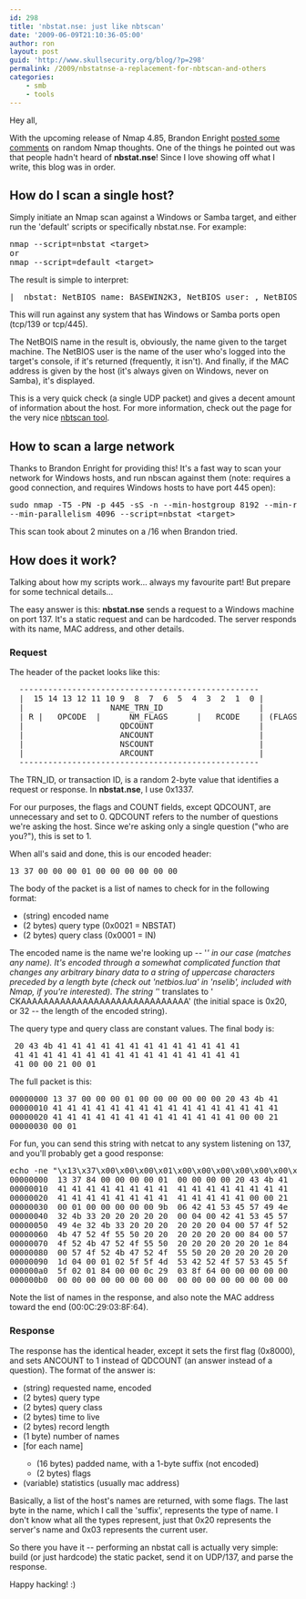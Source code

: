 ```yaml
---
id: 298
title: 'nbstat.nse: just like nbtscan'
date: '2009-06-09T21:10:36-05:00'
author: ron
layout: post
guid: 'http://www.skullsecurity.org/blog/?p=298'
permalink: /2009/nbstatnse-a-replacement-for-nbtscan-and-others
categories:
    - smb
    - tools
---
```


Hey all,

With the upcoming release of Nmap 4.85, Brandon Enright <a href='http://seclists.org/nmap-dev/2009/q2/0647.html'>posted some comments</a> on random Nmap thoughts. One of the things he pointed out was that people hadn't heard of <strong>nbstat.nse</strong>! Since I love showing off what I write, this blog was in order. 
<!--more-->
<h2>How do I scan a single host?</h2>
Simply initiate an Nmap scan against a Windows or Samba target, and either run the 'default' scripts or specifically nbstat.nse. For example:
<pre>nmap --script=nbstat &lt;target&gt;
or
nmap --script=default &lt;target&gt;</pre>

The result is simple to interpret:
<pre>|_ nbstat: NetBIOS name: BASEWIN2K3, NetBIOS user: <unknown>, NetBIOS MAC: 00:0c:29:03:8f:64</pre>

This will run against any system that has Windows or Samba ports open (tcp/139 or tcp/445). 

The NetBOIS name in the result is, obviously, the name given to the target machine. The NetBIOS user is the name of the user who's logged into the target's console, if it's returned (frequently, it isn't). And finally, if the MAC address is given by the host (it's always given on Windows, never on Samba), it's displayed. 

This is a very quick check (a single UDP packet) and gives a decent amount of information about the host. For more information, check out the page for the very nice <a href='http://www.inetcat.net/software/nbtscan.html'>nbtscan tool</a>. 

<h2>How to scan a large network</h2>
Thanks to Brandon Enright for providing this! It's a fast way to scan your network for Windows hosts, and run nbscan against them (note: requires a good connection, and requires Windows hosts to have port 445 open):

<pre>sudo nmap -T5 -PN -p 445 -sS -n --min-hostgroup 8192 --min-rtt-timeout 1000 \
--min-parallelism 4096 --script=nbstat &lt;target&gt;
</pre>

This scan took about 2 minutes on a /16 when Brandon tried. 

<h2>How does it work?</h2>
Talking about how my scripts work... always my favourite part! But prepare for some technical details...

The easy answer is this: <strong>nbstat.nse</strong> sends a request to a Windows machine on port 137. It's a static request and can be hardcoded. The server responds with its name, MAC address, and other details. 

<h3>Request</h3>
The header of the packet looks like this:
<pre>
  --------------------------------------------------
  |  15 14 13 12 11 10 9  8  7  6  5  4  3  2  1  0 |
  |                  NAME_TRN_ID                    |
  | R |   OPCODE  |      NM_FLAGS      |   RCODE    | (FLAGS)
  |                    QDCOUNT                      |
  |                    ANCOUNT                      |
  |                    NSCOUNT                      |
  |                    ARCOUNT                      |
  --------------------------------------------------
</pre>
The TRN_ID, or transaction ID, is a random 2-byte value that identifies a request or response. In <strong>nbstat.nse</strong>, I use 0x1337. 

For our purposes, the flags and COUNT fields, except QDCOUNT, are unnecessary and set to 0. QDCOUNT refers to the number of questions we're asking the host. Since we're asking only a single question ("who are you?"), this is set to 1. 

When all's said and done, this is our encoded header:
<pre>13 37 00 00 00 01 00 00 00 00 00 00</pre>

The body of the packet is a list of names to check for in the following format:
<ul>
<li>(string) encoded name</li>
<li>(2 bytes)  query type (0x0021 = NBSTAT)</li>
<li>(2 bytes)  query class (0x0001 = IN)</li>
</ul>

The encoded name is the name we're looking up -- '*' in our case (matches any name). It's encoded through a somewhat complicated function that changes any arbitrary binary data to a string of uppercase characters preceded by a length byte (check out 'netbios.lua' in 'nselib', included with Nmap, if you're interested). The string '*' translates to ' CKAAAAAAAAAAAAAAAAAAAAAAAAAAAAAA' (the initial space is 0x20, or 32 -- the length of the encoded string). 

The query type and query class are constant values. The final body is:
<pre> 20 43 4b 41 41 41 41 41 41 41 41 41 41 41 41 41 
 41 41 41 41 41 41 41 41 41 41 41 41 41 41 41 41 
 41 00 00 21 00 01</pre>

The full packet is this:
<pre>00000000 13 37 00 00 00 01 00 00 00 00 00 00 20 43 4b 41    .7.......... CKA
00000010 41 41 41 41 41 41 41 41 41 41 41 41 41 41 41 41    AAAAAAAAAAAAAAAA
00000020 41 41 41 41 41 41 41 41 41 41 41 41 41 00 00 21    AAAAAAAAAAAAA..!
00000030 00 01                                              ..</pre>

For fun, you can send this string with netcat to any system listening on 137, and you'll probably get a good response:
<pre>echo -ne "\x13\x37\x00\x00\x00\x01\x00\x00\x00\x00\x00\x00\x20\x43\x4b\x41\x41\x41\x41\x41\x41\x41\x41\x41\x41\x41\x41\x41\x41\x41\x41\x41\x41\x41\x41\x41\x41\x41\x41\x41\x41\x41\x41\x41\x41\x00\x00\x21\x00\x01" | nc -u 192.168.200.128 137 | hexdump -C
00000000  13 37 84 00 00 00 00 01  00 00 00 00 20 43 4b 41  |.7.......... CKA|
00000010  41 41 41 41 41 41 41 41  41 41 41 41 41 41 41 41  |AAAAAAAAAAAAAAAA|
00000020  41 41 41 41 41 41 41 41  41 41 41 41 41 00 00 21  |AAAAAAAAAAAAA..!|
00000030  00 01 00 00 00 00 00 9b  06 42 41 53 45 57 49 4e  |.........BASEWIN|
00000040  32 4b 33 20 20 20 20 20  00 04 00 42 41 53 45 57  |2K3     ...BASEW|
00000050  49 4e 32 4b 33 20 20 20  20 20 20 04 00 57 4f 52  |IN2K3      ..WOR|
00000060  4b 47 52 4f 55 50 20 20  20 20 20 20 00 84 00 57  |KGROUP      ...W|
00000070  4f 52 4b 47 52 4f 55 50  20 20 20 20 20 20 1e 84  |ORKGROUP      ..|
00000080  00 57 4f 52 4b 47 52 4f  55 50 20 20 20 20 20 20  |.WORKGROUP      |
00000090  1d 04 00 01 02 5f 5f 4d  53 42 52 4f 57 53 45 5f  |.....__MSBROWSE_|
000000a0  5f 02 01 84 00 00 0c 29  03 8f 64 00 00 00 00 00  |_......)..d.....|
000000b0  00 00 00 00 00 00 00 00  00 00 00 00 00 00 00 00  |................|
</pre>

Note the list of names in the response, and also note the MAC address toward the end (00:0C:29:03:8F:64). 

<h3>Response</h3>
The response has the identical header, except it sets the first flag (0x8000), and sets ANCOUNT to 1 instead of QDCOUNT (an answer instead of a question). The format of the answer is:

<ul>
<li>(string) requested name, encoded</li>
<li>(2 bytes)  query type</li>
<li>(2 bytes)  query class</li>
<li>(2 bytes)  time to live</li>
<li>(2 bytes)  record length</li>
<li>(1 byte)   number of names</li>
<li>[for each name]</li>
<ul>
<li>(16 bytes) padded name, with a 1-byte suffix (not encoded)</li>
<li>(2 bytes)  flags</li>
</ul>
<li>(variable) statistics (usually mac address)</li>
</ul>

Basically, a list of the host's names are returned, with some flags. The last byte in the name, which I call the 'suffix', represents the type of name. I don't know what all the types represent, just that 0x20 represents the server's name and 0x03 represents the current user. 

So there you have it -- performing an nbstat call is actually very simple: build (or just hardcode) the static packet, send it on UDP/137, and parse the response. 

Happy hacking! :)
